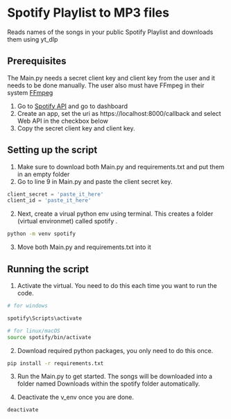 # Spotify Playlist to MP3 files

Reads names of the songs in your public Spotify Playlist and downloads them using yt_dlp

## Prerequisites 

The Main.py needs a secret client key and client key from the user and it needs to be done manually.
The user also must have FFmpeg in their system [FFmpeg](https://ffmpeg.org/)

1. Go to [Spotify API](https://developer.spotify.com/dashboard) and go to dashboard 
2. Create an app, set the uri as https://localhost:8000/callback and select Web API in the checkbox below
3. Copy the secret client key and client key.

## Setting up the script

1. Make sure to download both Main.py and requirements.txt and put them in an empty folder
2. Go to line 9 in Main.py and paste the client secret key.
```python
client_secret = 'paste_it_here'
client_id = 'paste_it_here'
```
2. Next, create a virual python env using terminal. This creates a folder (virtual environmet) called spotify .
```bash
python -m venv spotify
```
3. Move both Main.py and requirements.txt into it

## Running the script

1. Activate the virtual. You need to do this each time you want to run the code.
```bash
# for windows

spotify\Scripts\activate

# for linux/macOS
source spotify/bin/activate
```
2. Download required python packages, you only need to do this once.
```bash
pip install -r requirements.txt
```
3. Run the Main.py to get started. The songs will be downloaded into a folder named Downloads within the spotify folder automatically.

4. Deactivate the v_env once you are done.
```bash
deactivate
```




